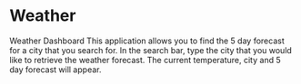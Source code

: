 # Weather
Weather Dashboard
This application allows you to find the 5 day forecast for a city that you search for.
In the search bar, type the city that you would like to retrieve the weather forecast.
The current temperature, city and 5 day forecast will appear.